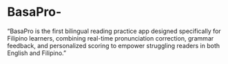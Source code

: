 # BasaPro-
“BasaPro is the first bilingual reading practice app designed specifically for Filipino learners, combining real-time pronunciation correction, grammar feedback, and personalized scoring to empower struggling readers in both English and Filipino.”
